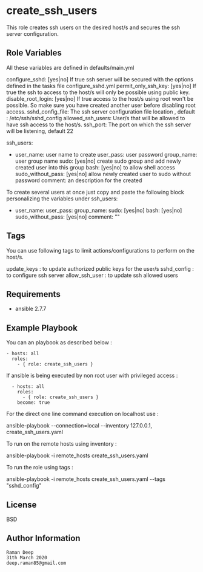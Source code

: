 create_ssh_users
=================

This role creates ssh users on the desired host/s and secures the ssh server
configuration.

Role Variables
--------------
All these variables are defined in defaults/main.yml

configure_sshd: [yes|no]  If true ssh server will be secured with the options defined in the tasks file configure_sshd.yml
permit_only_ssh_key: [yes|no] If true the ssh to access to the host/s will only be possible using public key.
disable_root_login: [yes|no] If true access to the host/s using root won't be possible. So make sure you have created another user before disabling root access.
sshd_config_file: The ssh server configuration file location , default : /etc/ssh/sshd_config 
allowed_ssh_users: User/s that will be allowed to have ssh access to the host/s.
ssh_port: The port on which the ssh server will be listening, default 22

ssh_users:
  - user_name: user name to create
    user_pass: user password
    group_name: user group name
    sudo: [yes|no] create sudo group and add newly created user into this group
    bash: [yes|no] to allow shell access
    sudo_without_pass: [yes|no] allow newly created user to sudo without password
    comment: an description for the created

To create several users at once just copy and paste the following block personalizing the variables under ssh_users:

   - user_name: 
     user_pass:
     group_name: 
     sudo: [yes|no]
     bash: [yes|no]
     sudo_without_pass: [yes|no]
     comment: ""

Tags
-----

You can use following tags to limit actions/configurations to perform on the host/s.

update_keys : to update authorized public keys for the user/s
sshd_config : to configure ssh server
allow_ssh_user : to update ssh allowed users


Requirements
------------

- ansible 2.7.7


Example Playbook
----------------

You can an playbook as described below :

    - hosts: all
      roles:
        - { role: create_ssh_users }
      
If ansible is being executed by non root user with privileged access :
      
      - hosts: all
        roles:
          - { role: create_ssh_users }
        become: true

For the direct one line command execution on localhost use :

   ansible-playbook --connection=local --inventory 127.0.0.1, create_ssh_users.yaml
   
To run on the remote hosts using inventory :

   ansible-playbook -i remote_hosts create_ssh_users.yaml
   
To run the role using tags :

   ansible-playbook -i remote_hosts create_ssh_users.yaml --tags "sshd_config"


License
-------

BSD

Author Information
------------------

	Raman Deep
	31th March 2020
	deep.raman85@gmail.com

